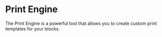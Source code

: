 # Print Engine

The Print Engine is a powerful tool that allows you to create custom print templates for your blocks.
